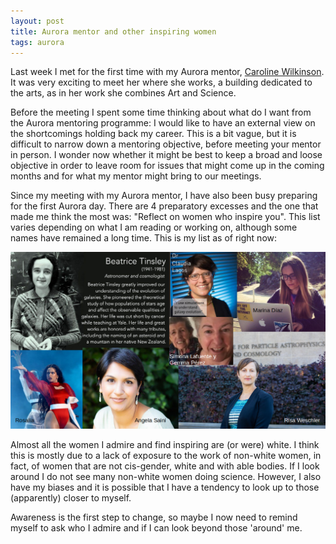 ```yaml
---
layout: post
title: Aurora mentor and other inspiring women
tags: aurora
---
```


Last week I met for the first time with my Aurora mentor, [Caroline Wilkinson](https://www.ljmu.ac.uk/about-us/staff-profiles/faculty-of-arts-professional-and-social-studies/liverpool-school-of-art-and-design/caroline-wilkinson). It was very exciting to meet her where she works, a building dedicated to the arts, as in her work she combines Art and Science.

Before the meeting I spent some time thinking about what do I want from the Aurora mentoring programme: I would like to have an external view on the shortcomings holding back my career. This is a bit vague, but it is difficult to narrow down a mentoring objective, before meeting your mentor in person. I wonder now whether it might be best to keep a broad and loose objective in order to leave room for issues that might come up in the coming months and for what my mentor might bring to our meetings.

Since my meeting with my Aurora mentor, I have also been busy preparing for the first Aurora day. There are 4 preparatory excesses and the one that made me think the most was: "Reflect on women who inspire you".  This list varies depending on what I am reading or working on, although some names have remained a long time. This is my list as of right now:

![My inspiring women](../img/inspiring.png)

Almost all the women I admire and find inspiring are (or were) white. I think this is mostly due to a lack of exposure to the work of non-white women, in fact, of women that are not cis-gender, white and with able bodies. If I look around I do not see many non-white women doing science. However, I also have my biases and it is possible that I have a tendency to look up to those (apparently) closer to myself.

Awareness is the first step to change, so maybe I now need to remind myself to ask who I admire and if I can look beyond those 'around' me.